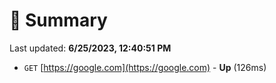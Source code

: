 # 📖 Summary
Last updated: **6/25/2023, 12:40:51 PM**

- `GET` [https://google.com](https://google.com) - **Up** (126ms)
